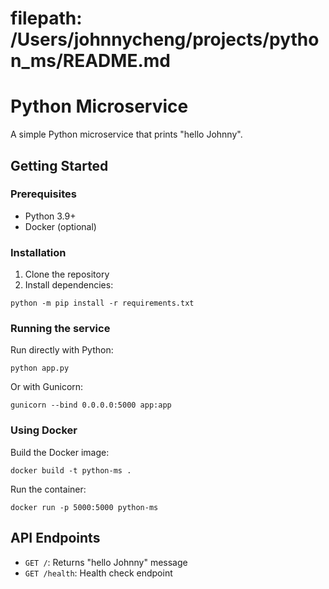 # filepath: /Users/johnnycheng/projects/python_ms/README.md
# Python Microservice

A simple Python microservice that prints "hello Johnny".

## Getting Started

### Prerequisites
- Python 3.9+
- Docker (optional)

### Installation

1. Clone the repository
2. Install dependencies:
```
python -m pip install -r requirements.txt
```

### Running the service

Run directly with Python:
```
python app.py
```

Or with Gunicorn:
```
gunicorn --bind 0.0.0.0:5000 app:app
```

### Using Docker

Build the Docker image:
```
docker build -t python-ms .
```

Run the container:
```
docker run -p 5000:5000 python-ms
```

## API Endpoints

- `GET /`: Returns "hello Johnny" message
- `GET /health`: Health check endpoint